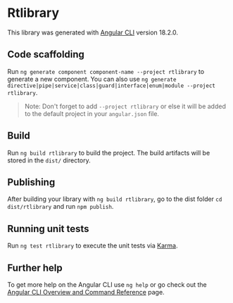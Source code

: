 # Rtlibrary

This library was generated with [Angular CLI](https://github.com/angular/angular-cli) version 18.2.0.

## Code scaffolding

Run `ng generate component component-name --project rtlibrary` to generate a new component. You can also use `ng generate directive|pipe|service|class|guard|interface|enum|module --project rtlibrary`.
> Note: Don't forget to add `--project rtlibrary` or else it will be added to the default project in your `angular.json` file. 

## Build

Run `ng build rtlibrary` to build the project. The build artifacts will be stored in the `dist/` directory.

## Publishing

After building your library with `ng build rtlibrary`, go to the dist folder `cd dist/rtlibrary` and run `npm publish`.

## Running unit tests

Run `ng test rtlibrary` to execute the unit tests via [Karma](https://karma-runner.github.io).

## Further help

To get more help on the Angular CLI use `ng help` or go check out the [Angular CLI Overview and Command Reference](https://angular.dev/tools/cli) page.

